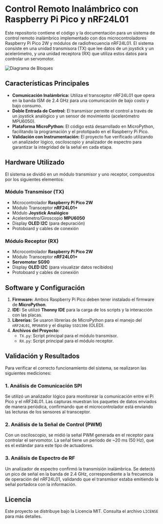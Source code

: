 # Control Remoto Inalámbrico con Raspberry Pi Pico y nRF24L01

Este repositorio contiene el código y la documentación para un sistema de control remoto inalámbrico implementado con dos microcontroladores Raspberry Pi Pico 2W y módulos de radiofrecuencia nRF24L01. El sistema consiste en una unidad transmisora (TX) que lee datos de un joystick y un acelerómetro, y una unidad receptora (RX) que utiliza estos datos para controlar un servomotor.

![Diagrama de Bloques](diagrama.png)

## Características Principales

- **Comunicación Inalámbrica:** Utiliza el transceptor nRF24L01 que opera en la banda ISM de 2.4 GHz para una comunicación de bajo costo y bajo consumo.
- **Doble Entrada de Control:** El transmisor permite el control a través de un joystick analógico y un sensor de movimiento (acelerómetro MPU6050).
- **Plataforma MicroPython:** El código está desarrollado en MicroPython, facilitando la programación y el prototipado en el Raspberry Pi Pico.
- **Validación con Instrumentación:** El proyecto fue verificado utilizando un analizador lógico, osciloscopio y analizador de espectro para garantizar la integridad de la señal en cada etapa.

## Hardware Utilizado

El sistema se dividió en un módulo transmisor y uno receptor, compuestos por los siguientes elementos:

### Módulo Transmisor (TX)
- Microcontrolador **Raspberry Pi Pico 2W**
- Módulo Transceptor **nRF24L01+**
- Módulo **Joystick Analógico**
- Acelerómetro/Giroscopio **MPU6050**
- Display **OLED I2C** (para depuración)
- Protoboard y cables de conexión

### Módulo Receptor (RX)
- Microcontrolador **Raspberry Pi Pico 2W**
- Módulo Transceptor **nRF24L01+**
- **Servomotor SG90**
- Display **OLED I2C** (para visualizar datos recibidos)
- Protoboard y cables de conexión

## Software y Configuración

1.  **Firmware:** Ambos Raspberry Pi Pico deben tener instalado el firmware de **MicroPython**.
2.  **IDE:** Se utilizó **Thonny IDE** para la carga de los scripts y la interacción con las placas.
3.  **Librerías:** Se usaron librerías de MicroPython para el manejo del `nRF24L01`, `MPU6050` y el display `SSD1306` (OLED).
4.  **Archivos del Proyecto:**
    -   `TX.py`: Script principal para el módulo transmisor.
    -   `RX.py`: Script principal para el módulo receptor.

## Validación y Resultados

Para verificar el correcto funcionamiento del sistema, se realizaron las siguientes mediciones:

### 1. Análisis de Comunicación SPI
Se utilizó un analizador lógico para monitorear la comunicación entre el Pi Pico y el nRF24L01. Las capturas muestran los paquetes de datos enviados de manera periódica, confirmando que el microcontrolador está enviando las lecturas de los sensores al transceptor.


### 2. Análisis de la Señal de Control (PWM)
Con un osciloscopio, se midió la señal PWM generada en el receptor para controlar el servomotor. La señal tiene un período de ~20 ms (50 Hz), que es el estándar para este tipo de actuadores.


### 3. Análisis de Espectro de RF
Un analizador de espectro confirmó la transmisión inalámbrica. Se detectó un pico de señal en la banda de 2.4 GHz, correspondiente a la frecuencia de operación del nRF24L01, validando que el transmisor estaba emitiendo la señal portadora con la información.

## Licencia

Este proyecto se distribuye bajo la Licencia MIT. Consulta el archivo `LICENSE` para más detalles.
